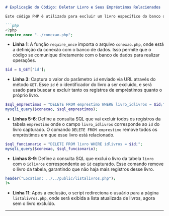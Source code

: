 ```markdown
# Explicação do Código: Deletar Livro e Seus Empréstimos Relacionados

Este código PHP é utilizado para excluir um livro específico do banco de dados, bem como remover todos os registros de empréstimos associados a ele. Vamos detalhar o funcionamento de cada parte:

```php
<?php
require_once "../conexao.php";
```

- **Linha 1**: A função `require_once` importa o arquivo `conexao.php`, onde está a definição da conexão com o banco de dados. Isso permite que o código se comunique diretamente com o banco de dados para realizar operações.

```php
$id = $_GET['id'];
```

- **Linha 3**: Captura o valor do parâmetro `id` enviado via URL através do método `GET`. Esse `id` é o identificador do livro a ser excluído, e será usado para buscar e excluir tanto os registros de empréstimos quanto o próprio livro.

```php
$sql_emprestimos = "DELETE FROM emprestimo WHERE livro_idlivros = $id;";
mysqli_query($conexao, $sql_emprestimos);
```

- **Linhas 5-6**: Define a consulta SQL que vai excluir todos os registros da tabela `emprestimo` onde o campo `livro_idlivros` corresponde ao `id` do livro capturado. O comando `DELETE FROM emprestimo` remove todos os empréstimos em que esse livro está relacionado.

```php
$sql_funcionario = "DELETE FROM livro WHERE idlivros = $id;";
mysqli_query($conexao, $sql_funcionario);
```

- **Linhas 8-9**: Define a consulta SQL que exclui o livro da tabela `livro` com o `idlivros` correspondente ao `id` capturado. Esse comando remove o livro da tabela, garantindo que não haja mais registros desse livro.

```php
header("Location: ../../public/listalivros.php");
?>
```

- **Linha 11**: Após a exclusão, o script redireciona o usuário para a página `listalivros.php`, onde será exibida a lista atualizada de livros, agora sem o livro excluído.

---